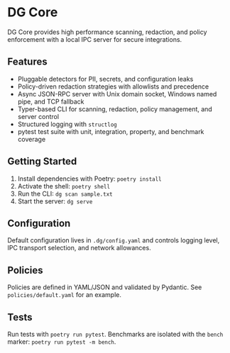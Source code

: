﻿# DG Core

DG Core provides high performance scanning, redaction, and policy enforcement with a local IPC server for secure integrations.

## Features
- Pluggable detectors for PII, secrets, and configuration leaks
- Policy-driven redaction strategies with allowlists and precedence
- Async JSON-RPC server with Unix domain socket, Windows named pipe, and TCP fallback
- Typer-based CLI for scanning, redaction, policy management, and server control
- Structured logging with `structlog`
- pytest test suite with unit, integration, property, and benchmark coverage

## Getting Started
1. Install dependencies with Poetry: `poetry install`
2. Activate the shell: `poetry shell`
3. Run the CLI: `dg scan sample.txt`
4. Start the server: `dg serve`

## Configuration
Default configuration lives in `.dg/config.yaml` and controls logging level, IPC transport selection, and network allowances.

## Policies
Policies are defined in YAML/JSON and validated by Pydantic. See `policies/default.yaml` for an example.

## Tests
Run tests with `poetry run pytest`. Benchmarks are isolated with the `bench` marker: `poetry run pytest -m bench`.